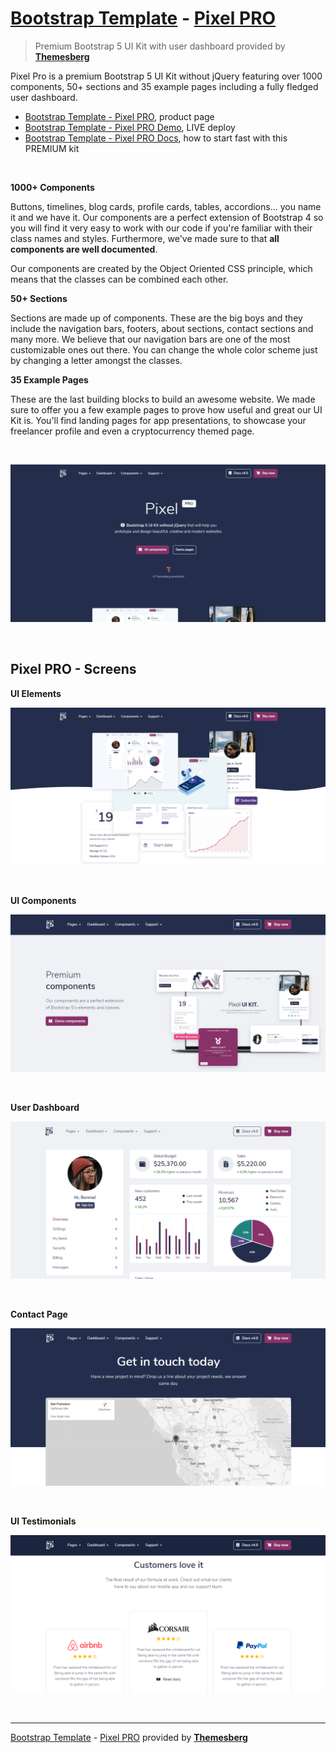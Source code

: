 # [Bootstrap Template](https://ui-themes.com/tag/bootstrap-template/) - [Pixel PRO](https://ui-themes.com/tag/pixel-design/)

> Premium Bootstrap 5 UI Kit with user dashboard provided by **[Themesberg](https://appseed.us/agency/themesberg)**

Pixel Pro is a premium Bootstrap 5 UI Kit without jQuery featuring over 1000 components, 50+ sections and 35 example pages including a fully fledged user dashboard.

- [Bootstrap Template - Pixel PRO](https://themesberg.com/product/ui-kit/pixel-pro-premium-bootstrap-5-ui-kit), product page
- [Bootstrap Template - Pixel PRO Demo](https://demo.themesberg.com/pixel-pro/v5/index.html), LIVE deploy
- [Bootstrap Template - Pixel PRO Docs](https://themesberg.com/docs/pixel-bootstrap/getting-started/quick-start/), how to start fast with this PREMIUM kit

<br />

**1000+ Components**

Buttons, timelines, blog cards, profile cards, tables, accordions... you name it and we have it. Our components are a perfect extension of Bootstrap 4 so you will find it very easy to work with our code if you're familiar with their class names and styles. Furthermore, we've made sure to that **all components are well documented**.

Our components are created by the Object Oriented CSS principle, which means that the classes can be combined each other.

**50+ Sections**

Sections are made up of components. These are the big boys and they include the navigation bars, footers, about sections, contact sections and many more.
We believe that our navigation bars are one of the most customizable ones out there. You can change the whole color scheme just by changing a letter amongst the classes.

**35 Example Pages**

These are the last building blocks to build an awesome website. We made sure to offer you a few example pages to prove how useful and great our UI Kit is. You'll find landing pages for app presentations, to showcase your freelancer profile and even a cryptocurrency themed page.

<br />

![Bootstrap Template - Pixel PRO. animated presentation.](https://raw.githubusercontent.com/ui-themes/bootstrap-template-pixel-pro/master/media/bootstrap-template-pixel-pro-intro.gif)

<br />

## Pixel PRO - Screens

**UI Elements**

![Bootstrap Template Pixel PRO - UI Elements.](https://raw.githubusercontent.com/ui-themes/bootstrap-template-pixel-pro/master/media/bootstrap-template-pixel-pro-screen-ui.png)

<br />

**UI Components**

![Bootstrap Template Pixel PRO - UI Components.](https://raw.githubusercontent.com/ui-themes/bootstrap-template-pixel-pro/master/media/bootstrap-template-pixel-pro-screen-dash-section.png)

<br />

**User Dashboard**

![Bootstrap Template Pixel PRO - User Dashboard.](https://raw.githubusercontent.com/ui-themes/bootstrap-template-pixel-pro/master/media/bootstrap-template-pixel-pro-screen-dashboard.png)

<br />

**Contact Page**

![Bootstrap Template Pixel PRO - Contact Page.](https://raw.githubusercontent.com/ui-themes/bootstrap-template-pixel-pro/master/media/bootstrap-template-pixel-pro-screen-contact.png)

<br />

**UI Testimonials**

![Bootstrap Template Pixel PRO - UI Testimonials.](https://raw.githubusercontent.com/ui-themes/bootstrap-template-pixel-pro/master/media/bootstrap-template-pixel-pro-screen-testimonials.png)

<br />

---
[Bootstrap Template](https://ui-themes.com/tag/bootstrap-template/) - [Pixel PRO](https://ui-themes.com/tag/pixel-design/) provided by **[Themesberg](https://appseed.us/agency/themesberg)**
